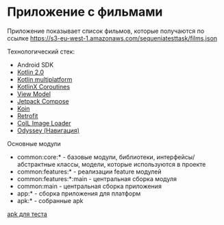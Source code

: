 # Приложение с фильмами

Приложение показывает список фильмов, которые получаются по ссылке
https://s3-eu-west-1.amazonaws.com/sequeniatesttask/films.json



Технологический стек:

- Android SDK
- [Kotlin 2.0](https://kotlinlang.org/docs/whatsnew20.html)
- [Kotlin multiplatform](https://kotlinlang.org/docs/multiplatform.html)
- [KotlinX Coroutines](https://github.com/Kotlin/kotlinx.coroutines)
- [View Model](https://www.jetbrains.com/help/kotlin-multiplatform-dev/compose-viewmodel.html)
- [Jetpack Compose](https://developer.android.com/develop/ui/compose)
- [Koin](https://insert-koin.io/)
- [Retrofit](https://square.github.io/retrofit/)
- [CoIL Image Loader](https://coil-kt.github.io/coil/)
- [Odyssey (Навигация)](https://github.com/AlexGladkov/Odyssey)



Основные модули

- common:core:* - базовые модули, библиотеки, интерфейсы/абстрактные классы, модели,
которые используются в проекте
- common:features:* - реализации feature модулей
- common:features:*:main - центральная сборка модуля
- common:main - центральная сборка приложения
- app:* - сборка приложения для платформ
- apk:* - собранные apk

[//]: # ([apk для теста]&#40;apk/android-debug.apk&#41;)
[apk для теста](apk)